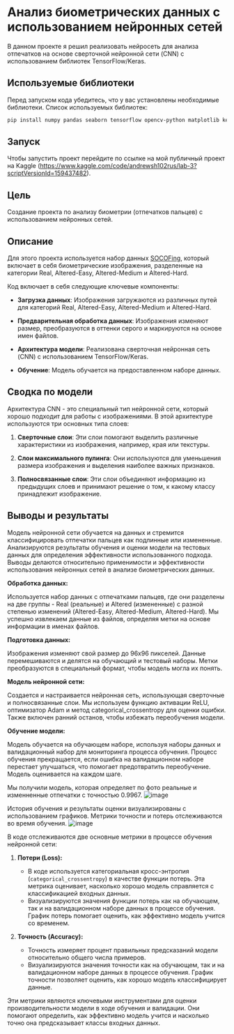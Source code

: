 # Анализ биометрических данных с использованием нейронных сетей
В данном проекте я решил реализовать нейросеть для анализа отпечатков на основе сверточной нейронной сети (CNN) с использованием библиотек TensorFlow/Keras.

## Используемые библиотеки
Перед запуском кода убедитесь, что у вас установлены необходимые библиотеки. Список используемых библиотек:
```bash
pip install numpy pandas seaborn tensorflow opencv-python matplotlib keras
```

## Запуск
Чтобы запустить проект перейдите по ссылке на мой публичный проект на Kaggle (https://www.kaggle.com/code/andrewsh102rus/lab-3?scriptVersionId=159437482).

## Цель
Создание проекта по анализу биометрии (отпечатков пальцев) с использованием нейронных сетей. 

## Описание
Для этого проекта используется набор данных [SOCOFing](https://www.kaggle.com/datasets/ruizgara/socofing), который включает в себя биометрические изображения, разделенные на категории Real, Altered-Easy, Altered-Medium и Altered-Hard.

Код включает в себя следующие ключевые компоненты:

- **Загрузка данных**: Изображения загружаются из различных путей для категорий Real, Altered-Easy, Altered-Medium и Altered-Hard.

- **Предварительная обработка данных**: Изображения изменяют размер, преобразуются в оттенки серого и маркируются на основе имен файлов.

- **Архитектура модели**: Реализована сверточная нейронная сеть (CNN) с использованием TensorFlow/Keras.

- **Обучение**: Модель обучается на предоставленном наборе данных.

## Сводка по модели
Архитектура CNN - это специальный тип нейронной сети, который хорошо подходит для работы с изображениями. В этой архитектуре используются три основных типа слоев:

1. **Сверточные слои**: Эти слои помогают выделить различные характеристики из изображения, например, края или текстуры.

2. **Слои максимального пулинга**: Они используются для уменьшения размера изображения и выделения наиболее важных признаков.

3. **Полносвязанные слои**: Эти слои объединяют информацию из предыдущих слоев и принимают решение о том, к какому классу принадлежит изображение.

## Выводы и результаты

Модель нейронной сети обучается на данных и стремится классифицировать отпечатки пальцев как подлинные или измененные.
Анализируются результаты обучения и оценки модели на тестовых данных для определения эффективности использованного подхода.
Выводы делаются относительно применимости и эффективности использования нейронных сетей в анализе биометрических данных.

**Обработка данных:**

Используется набор данных с отпечатками пальцев, где они разделены на две группы - Real (реальные) и Altered (измененные) с разной степенью изменений (Altered-Easy, Altered-Medium, Altered-Hard). Мы успешно извлекаем данные из файлов, определяя метки на основе информации в именах файлов.

**Подготовка данных:**

Изображения изменяют свой размер до 96x96 пикселей. Данные перемешиваются и делятся на обучающий и тестовый наборы. Метки преобразуются в специальный формат, чтобы модель могла их понять.

**Модель нейронной сети:**

Создается и настраивается нейронная сеть, использующая сверточные и полносвязанные слои. Мы используем функцию активации ReLU, оптимизатор Adam и метод categorical_crossentropy для оценки ошибки. Также включен ранний останов, чтобы избежать переобучения модели.

**Обучение модели:**

Модель обучается на обучающем наборе, используя наборы данных и валидационный набор для мониторинга процесса обучения. Процесс обучения прекращается, если ошибка на валидационном наборе перестает улучшаться, что помогает предотвратить переобучение. Модель оценивается на каждом шаге.


Мы получили модель, которая определяет по фото реальные и изменненные отпечатки с точностью 0.9967.
![image](https://github.com/pozhiloychelovek/iskintellekt/assets/127489085/05f9af05-6e36-4a22-8d28-fa0f72a94df0)

История обучения и результаты оценки визуализированы с использованием графиков. Метрики точности и потерь отслеживаются во время обучения.
![image](https://github.com/pozhiloychelovek/iskintellekt/assets/127489085/e6da8a45-a41f-4a39-94d4-606fe46f93d0)

В коде отслеживаются две основные метрики в процессе обучения нейронной сети:

1. **Потери (Loss):**
   - В коде используется категориальная кросс-энтропия (`categorical_crossentropy`) в качестве функции потерь. Эта метрика оценивает, насколько хорошо модель справляется с классификацией входных данных.
   - Визуализируются значения функции потерь как на обучающем, так и на валидационном наборе данных в процессе обучения. График потерь помогает оценить, как эффективно модель учится со временем.

2. **Точность (Accuracy):**
   - Точность измеряет процент правильных предсказаний модели относительно общего числа примеров.
   - Визуализируются значения точности как на обучающем, так и на валидационном наборе данных в процессе обучения. График точности позволяет оценить, как хорошо модель классифицирует данные.

Эти метрики являются ключевыми инструментами для оценки производительности модели в ходе обучения и валидации. Они помогают определить, как эффективно модель учится и насколько точно она предсказывает классы входных данных.

